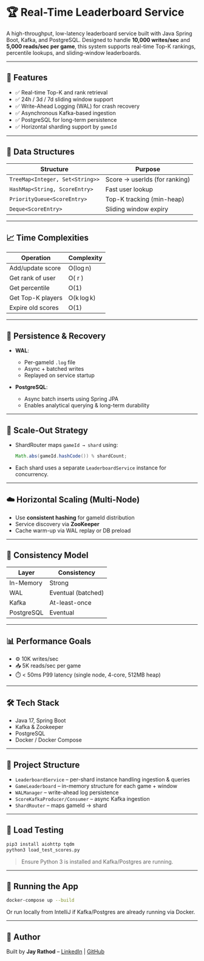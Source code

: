 
# 🏆 Real-Time Leaderboard Service

A high-throughput, low-latency leaderboard service built with Java Spring Boot, Kafka, and PostgreSQL. Designed to handle **10,000 writes/sec** and **5,000 reads/sec per game**, this system supports real-time Top-K rankings, percentile lookups, and sliding-window leaderboards.

---

## 🚀 Features

- ✅ Real-time Top-K and rank retrieval
- ✅ 24h / 3d / 7d sliding window support
- ✅ Write-Ahead Logging (WAL) for crash recovery
- ✅ Asynchronous Kafka-based ingestion
- ✅ PostgreSQL for long-term persistence
- ✅ Horizontal sharding support by `gameId`

---

## 🧠 Data Structures

| Structure                          | Purpose                         |
|-----------------------------------|----------------------------------|
| `TreeMap<Integer, Set<String>>`   | Score → userIds (for ranking)   |
| `HashMap<String, ScoreEntry>`     | Fast user lookup                |
| `PriorityQueue<ScoreEntry>`       | Top-K tracking (min-heap)       |
| `Deque<ScoreEntry>`               | Sliding window expiry           |

---

## 📈 Time Complexities

| Operation               | Complexity   |
|-------------------------|--------------|
| Add/update score        | O(log n)     |
| Get rank of user        | O( r )         |
| Get percentile          | O(1)         |
| Get Top-K players       | O(k log k)   |
| Expire old scores       | O(1)         |

---

## 💾 Persistence & Recovery

- **WAL**:
  - Per-gameId `.log` file
  - Async + batched writes
  - Replayed on service startup

- **PostgreSQL**:
  - Async batch inserts using Spring JPA
  - Enables analytical querying & long-term durability

---

## 🧱 Scale-Out Strategy

- ShardRouter maps `gameId → shard` using:
  ```java
  Math.abs(gameId.hashCode()) % shardCount;
  ```

- Each shard uses a separate `LeaderboardService` instance for concurrency.

---

## ☁️ Horizontal Scaling (Multi-Node)

- Use **consistent hashing** for gameId distribution
- Service discovery via **ZooKeeper**
- Cache warm-up via WAL replay or DB preload

---

## 🔄 Consistency Model

| Layer       | Consistency         |
|-------------|----------------------|
| In-Memory   | Strong               |
| WAL         | Eventual (batched)   |
| Kafka       | At-least-once        |
| PostgreSQL  | Eventual             |

---

## 📊 Performance Goals

- ⚙️ 10K writes/sec
- 📥 5K reads/sec per game
- ⏱️ < 50ms P99 latency (single node, 4-core, 512MB heap)

---

## 🛠️ Tech Stack

- Java 17, Spring Boot
- Kafka & Zookeeper
- PostgreSQL
- Docker / Docker Compose

---

## 📂 Project Structure

- `LeaderboardService` – per-shard instance handling ingestion & queries
- `GameLeaderboard` – in-memory structure for each game + window
- `WALManager` – write-ahead log persistence
- `ScoreKafkaProducer/Consumer` – async Kafka ingestion
- `ShardRouter` – maps gameId → shard

---

## 🧪 Load Testing

```bash
pip3 install aiohttp tqdm
python3 load_test_scores.py
```

> Ensure Python 3 is installed and Kafka/Postgres are running.

---

## 🐳 Running the App

```bash
docker-compose up --build
```

Or run locally from IntelliJ if Kafka/Postgres are already running via Docker.

---

## 👤 Author

Built by **Jay Rathod** – [LinkedIn](https://www.linkedin.com/in/jay-d-rathod) | [GitHub](https://github.com/Jd-rathod)

